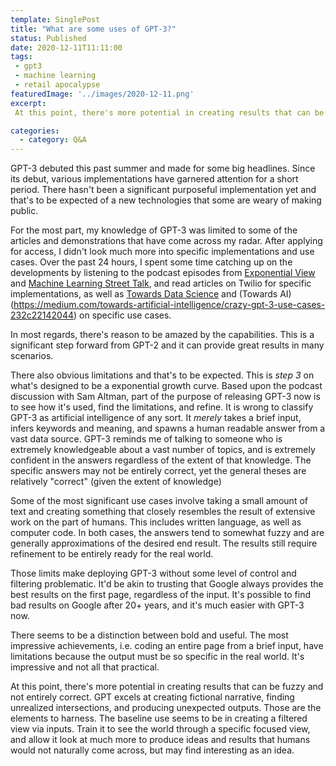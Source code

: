 ```yaml
---
template: SinglePost
title: "What are some uses of GPT-3?"
status: Published
date: 2020-12-11T11:11:00
tags:
 - gpt3
 - machine learning
 - retail apocalypse
featuredImage: '../images/2020-12-11.png'
excerpt:
 At this point, there's more potential in creating results that can be fuzzy and not entirely correct. GPT excels at creating fictional narrative, finding unrealized intersections, and producing unexpected outputs. Those are the elements to harness. The baseline use seems to be in creating a filtered view via inputs

categories:
  - category: Q&A
---
```

GPT-3 debuted this past summer and made for some big headlines. Since its debut, various implementations have garnered attention for a short period. There hasn't been a significant purposeful implementation yet and that's to be expected of a new technologies that some are weary of making public.

For the most part, my knowledge of GPT-3 was limited to some of the articles and demonstrations that have come across my radar. After applying for access, I didn't look much more into specific implementations and use cases. Over the past 24 hours, I spent some time catching up on the developments by listening to the podcast episodes from [Exponential View](https://www.exponentialview.co/p/-how-gpt-3-is-shaping-our-ai-future) and [Machine Learning Street Talk](https://podcasts.google.com/feed/aHR0cHM6Ly9hbmNob3IuZm0vcy8xZTRhMGVhYy9wb2RjYXN0L3Jzcw/episode/MGM4MjBlM2QtZTFhYS00MWFjLWExZTYtZGNjYjY0MjJmYWVh), and read articles on Twilio for specific implementations, as well as [Towards Data Science](https://towardsdatascience.com/gpt-3-demos-use-cases-implications-77f86e540dc1) and (Towards AI)(https://medium.com/towards-artificial-intelligence/crazy-gpt-3-use-cases-232c22142044) on specific use cases.

In most regards, there's reason to be amazed by the capabilities. This is a significant step forward from GPT-2 and it can provide great results in many scenarios.

There also obvious limitations and that's to be expected. This is _step 3_ on what's designed to be a exponential growth curve. Based upon the podcast discussion with Sam Altman, part of the purpose of releasing GPT-3 now is to see how it's used, find the limitations, and refine. It is wrong to classify GPT-3 as artificial intelligence of any sort. It _merely_ takes a brief input, infers keywords and meaning, and spawns a human readable answer from a vast data source. GPT-3 reminds me of talking to someone who is extremely knowledgeable about a vast number of topics, and is extremely confident in the answers regardless of the extent of that knowledge. The specific answers may not be entirely correct, yet the general theses are relatively "correct" (given the extent of knowledge)

Some of the most significant use cases involve taking a small amount of text and creating something that closely resembles the result of extensive work on the part of humans. This includes written language, as well as computer code. In both cases, the answers tend to somewhat fuzzy and are generally approximations of the desired end result. The results still require refinement to be entirely ready for the real world.

Those limits make deploying GPT-3 without some level of control and filtering problematic. It'd be akin to trusting that Google always provides the best results on the first page, regardless of the input. It's possible to find bad results on Google after 20+ years, and it's much easier with GPT-3 now.

There seems to be a distinction between bold and useful. The most impressive achievements, i.e. coding an entire page from a brief input, have limitations because the output must be so specific in the real world. It's impressive and not all that practical.

At this point, there's more potential in creating results that can be fuzzy and not entirely correct. GPT excels at creating fictional narrative, finding unrealized intersections, and producing unexpected outputs. Those are the elements to harness. The baseline use seems to be in creating a filtered view via inputs. Train it to see the world through a specific focused view, and allow it look at much more to produce ideas and results that humans would not naturally come across, but may find interesting as an idea.
